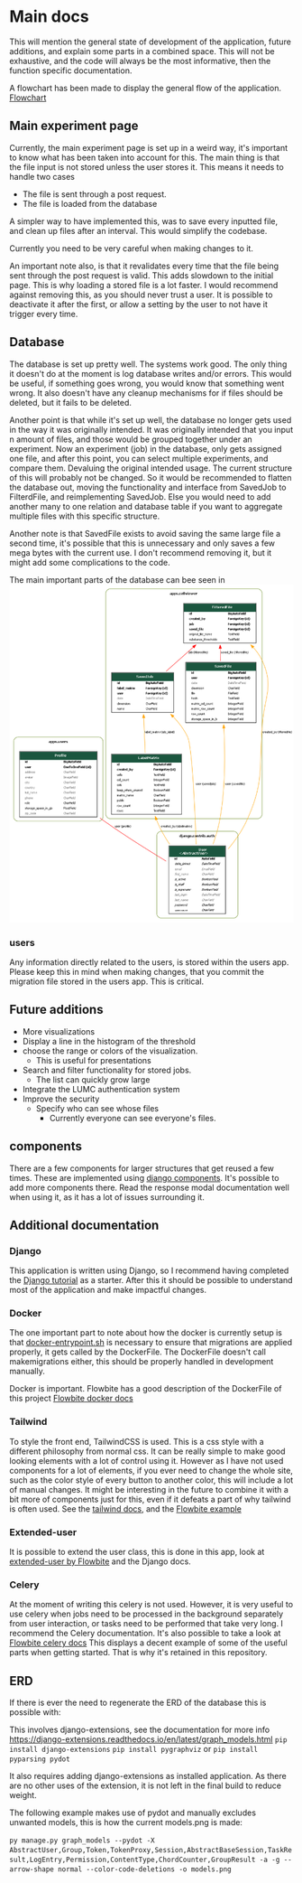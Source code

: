# Main docs

This will mention the general state of development of the application, future additions, and explain
some parts in a combined space. This will not be exhaustive, and the code will always be the most informative, 
then the function specific documentation.

A flowchart has been made to display the general flow of the application. [Flowchart](Codebase_flowchart_at_31-01-2025.drawio)

## Main experiment page

Currently, the main experiment page is set up in a weird way, it's important to know what has been taken into account for this.
The main thing is that the file input is not stored unless the user stores it. This means it needs to handle two cases
 - The file is sent through a post request.
 - The file is loaded from the database

A simpler way to have implemented this, was to save every inputted file, and clean up files after an interval.
This would simplify the codebase.

Currently you need to be very careful when making changes to it.

An important note also, is that it revalidates every time that the file being sent through the post request
is valid. This adds slowdown to the initial page. This is why loading a stored file is a lot faster.
I would recommend against removing this, as you should never trust a user. It is possible to
deactivate it after the first, or allow a setting by the user to not have it trigger every time.

## Database

The database is set up pretty well. The systems work good. The only thing it doesn't do at the moment is log
database writes and/or errors. This would be useful, if something goes wrong, you would know that
something went wrong. It also doesn't have any cleanup mechanisms for if files should be deleted, but it
fails to be deleted.

Another point is that while it's set up well, the database no longer gets used in the way it was originally intended.
It was originally intended that you input n amount of files, and those would be grouped together under an experiment.
Now an experiment (job) in the database, only gets assigned one file, and after this point, you can select
multiple experiments, and compare them. Devaluing the original intended usage.
The current structure of this will probably not be changed.
So it would be recommended to flatten the database out, moving the functionality and interface from SavedJob to FilterdFile, and reimplementing SavedJob.
Else you would need to add another many to one relation and database table if you want to aggregate multiple files with this specific structure.

Another note is that SavedFile exists to avoid saving the same large file a second time, it's possible that this is unnecessary and only saves
a few mega bytes with the current use. I don't recommend removing it, but it might add some complications to the code.

The main important parts of the database can bee seen in 
![models](models.png)

### users
Any information directly related to the users, is stored within the users app. Please keep this in mind when making changes, that you commit
the migration file stored in the users app. This is critical.

## Future additions

 - More visualizations
 - Display a line in the histogram of the threshold
 - choose the range or colors of the visualization.
   - This is useful for presentations
 - Search and filter functionality for stored jobs.
   - The list can quickly grow large
 - Integrate the LUMC authentication system
 - Improve the security
   - Specify who can see whose files
     - Currently everyone can see everyone's files.

## components

There are a few components for larger structures that get reused a few times. These are implemented using [django components](https://django-components.github.io/django-components/latest/overview/welcome/#quickstart).
It's possible to add more components there. Read the response modal documentation well when using it, as it
has a lot of issues surrounding it.




## Additional documentation

### Django

This application is written using Django, so I recommend having completed the [Django tutorial](https://docs.djangoproject.com/en/5.1/) as a starter.
After this it should be possible to understand most of the application and make impactful changes.


### Docker
The one important part to note about how the docker is currently setup is that [docker-entrypoint.sh](..%2Fdocker-entrypoint.sh) is necessary to ensure
that migrations are applied properly, it gets called by the DockerFile. The DockerFile doesn't call makemigrations
either, this should be properly handled in development manually.

Docker is important. Flowbite has a good description of the DockerFile of this project [Flowbite docker docs](docker.md)

### Tailwind

To style the front end, TailwindCSS is used. This is a css style with a different philosophy from normal css.
It can be really simple to make good looking elements with a lot of control using it.
However as I have not used components for a lot of elements, if you ever need to change the whole site, such as
the color style of every button to another color, this will include a lot of manual changes.
It might be interesting in the future to combine it with a bit more of components just for this, even if it
defeats a part of why tailwind is often used.
See the [tailwind docs](https://tailwindcss.com/docs/installation/using-vite), and the [Flowbite example](tailwind.md)

### Extended-user
It is possible to extend the user class, this is done in this app, look at [extended-user by Flowbite](extended-user.md) and the Django docs.

### Celery
At the moment of writing this celery is not used. However, it is very useful to use celery when jobs need
to be processed in the background separately from user interaction, or tasks need to be performed that
take very long. I recommend the Celery documentation. It's also possible to take a look at [Flowbite celery docs](celery.md)
This displays a decent example of some of the useful parts when getting started. That is why it's retained in this repository.


## ERD
If there is ever the need to regenerate the ERD of the database this is possible with:

This involves django-extensions, see the documentation for more info https://django-extensions.readthedocs.io/en/latest/graph_models.html
`pip install django-extensions`
`pip install pygraphviz` or `pip install pyparsing pydot`

It also requires adding django-extensions as installed application.
As there are no other uses of the extension, it is not left in the final build to reduce weight.

The following example makes use of pydot and manually excludes unwanted models, this is how the current models.png is made:

`py manage.py graph_models --pydot -X AbstractUser,Group,Token,TokenProxy,Session,AbstractBaseSession,TaskResult,LogEntry,Permission,ContentType,ChordCounter,GroupResult -a -g --arrow-shape normal --color-code-deletions -o models.png 
`

